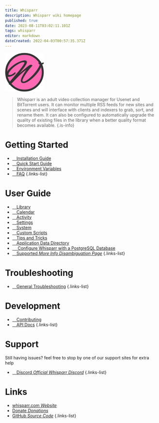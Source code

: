 ```yaml
---
title: Whisparr
description: Whisparr wiki homepage
published: true
date: 2023-08-11T03:02:11.101Z
tags: whisparr
editor: markdown
dateCreated: 2022-04-03T00:57:35.371Z
---
```


![128.png](/assets/whisparr/logos/128.png)

> Whisparr is an adult video collection manager for Usenet and BitTorrent users. It can monitor multiple RSS feeds for new sites and scenes and will interface with clients and indexers to grab, sort, and rename them. It can also be configured to automatically upgrade the quality of existing files in the library when a better quality format becomes available.
{.is-info}

# Getting Started

- [<i class="fas fa-plus-square"></i>&emsp;Installation Guide](/whisparr/installation)
- [<i class="fas fa-book-open"></i>&emsp;Quick Start Guide](/whisparr/quick-start-guide)
- [<i class="fas fa-cog"></i>&emsp;Environment Variables](/whisparr/environment-variables)
- [<i class="far fa-question-circle"></i>&emsp;FAQ](/whisparr/faq)
{.links-list}

# User Guide

- [<i class="fas fa-play"></i>&emsp;Library](/whisparr/library)
- [<i class="fas fa-calendar-alt"></i>&emsp;Calendar](/whisparr/calendar)
- [<i class="fas fa-clock"></i>&emsp;Activity](/whisparr/activity)
- [<i class="fas fa-cogs"></i>&emsp;Settings](/whisparr/settings)
- [<i class="fas fa-laptop"></i>&emsp;System](/whisparr/system)
- [<i class="fas fa-scroll"></i>&emsp;Custom Scripts](/whisparr/custom-scripts)
- [<i class="fas fa-gifts"></i>&emsp;Tips and Tricks](/whisparr/tips-and-tricks)
- [<i class="fas fa-database"></i>&emsp;Application Data Directory](/whisparr/appdata-directory)
- [<i class="fas fa-server"></i>&emsp; Configure Whisparr with a PostgreSQL Database](/whisparr/postgres-setup)
- [<i class="fas fa-cogs"></i>&emsp;Supported *More Info Disambiguation Page*](/whisparr/supported)
{.links-list}

# Troubleshooting

- [<i class="far fa-life-ring"></i>&emsp;General Troubleshooting](/whisparr/troubleshooting)
{.links-list}

# Development

- [<i class="fas fa-laptop-code"></i>&emsp;Contributing](/whisparr/contributing)
- [<i class="fas fa-book"></i>&emsp;API Docs](https://whisparr.com/docs/api/#/)
{.links-list}

# Support

Still having issues? feel free to stop by one of our support sites for extra help

- [<i class="fab fa-discord"></i>&emsp;Discord *Official Whisparr Discord*](https://whisparr.com/discord)
{.links-list}

# Links

- [whisparr.com *Website*](https://whisparr.com)
- [Donate *Donations*](https://whisparr.com/donate)
- [GitHub *Source Code*](https://github.com/whisparr/whisparr)
{.links-list}
